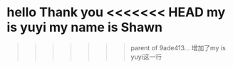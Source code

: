hello
Thank you
<<<<<<< HEAD
my is yuyi
my name is Shawn
=======
>>>>>>> parent of 9ade413... 增加了my is yuyi这一行
